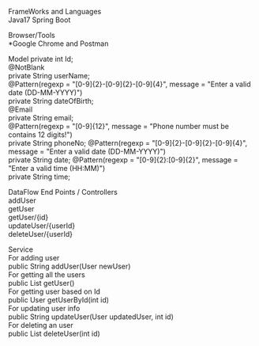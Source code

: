 FrameWorks and Languages  
Java17 Spring Boot


Browser/Tools  
*Google Chrome and Postman

Model 
private int Id;  
@NotBlank   
private String userName;  
@Pattern(regexp = "[0-9]{2}-[0-9]{2}-[0-9]{4}", message = "Enter a valid date (DD-MM-YYYY)")  
private String dateOfBirth;  
@Email   
private String email;  
@Pattern(regexp = "[0-9]{12}", message = "Phone number must be contains 12 digits!")   
private String phoneNo;
@Pattern(regexp = "[0-9]{2}-[0-9]{2}-[0-9]{4}", message = "Enter a valid date (DD-MM-YYYY)")   
private String date;
@Pattern(regexp = "[0-9]{2}:[0-9]{2}", message = "Enter a valid time (HH:MM)")  
private String time;

DataFlow 
End Points / Controllers  
addUser  
getUser  
getUser/{id}  
updateUser/{userId}  
deleteUser/{userId}  

Service  
For adding user  
public String addUser(User newUser)  
For getting all the users  
public List getUser()  
For getting user based on Id  
public User getUserById(int id)  
For updating user info  
public String updateUser(User updatedUser, int id)  
For deleting an user  
public List deleteUser(int id)  
